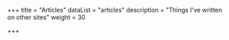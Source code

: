 +++
title = "Articles"
dataList = "articles"
description = "Things I've written on other sites"
weight = 30

+++
